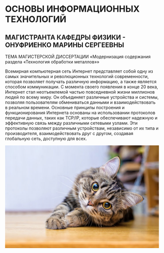 # ОСНОВЫ ИНФОРМАЦИОННЫХ ТЕХНОЛОГИЙ


## МАГИСТРАНТА КАФЕДРЫ ФИЗИКИ - ОНУФРИЕНКО МАРИНЫ СЕРГЕЕВНЫ


ТЕМА МАГИСТЕРСКОЙ ДИССЕРТАЦИИ «Модернизация содержания раздела «Технология обработки металлов»»


Всемирная компьютерная сеть Интернет представляет собой одну из самых значительных и революционных технологий современности, которая позволяет получать различную информацию, а также является способом коммуникации. С момента своего появления в конце 20 века, Интернет стал неотъемлемой частью повседневной жизни миллионов людей по всему миру. Он объединяет различные устройства и системы, позволяя пользователям обмениваться данными и взаимодействовать в реальном времени.
Основные принципы построения и функционирования Интернета основаны на использовании протоколов передачи данных, таких как TCP/IP, которые обеспечивают надежную и эффективную связь между различными сетевыми узлами. Эти протоколы позволяют различным устройствам, независимо от их типа и производителя, взаимодействовать друг с другом, создавая глобальную сеть, доступную для всех.

![cat](123.jpg)

